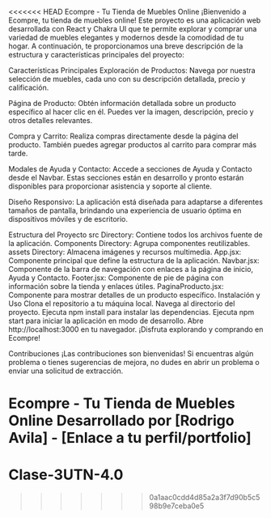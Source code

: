 <<<<<<< HEAD
Ecompre - Tu Tienda de Muebles Online
¡Bienvenido a Ecompre, tu tienda de muebles online! Este proyecto es una aplicación web desarrollada con React y Chakra UI que te permite explorar y comprar una variedad de muebles elegantes y modernos desde la comodidad de tu hogar. A continuación, te proporcionamos una breve descripción de la estructura y características principales del proyecto:

Características Principales
Exploración de Productos: Navega por nuestra selección de muebles, cada uno con su descripción detallada, precio y calificación.

Página de Producto: Obtén información detallada sobre un producto específico al hacer clic en él. Puedes ver la imagen, descripción, precio y otros detalles relevantes.

Compra y Carrito: Realiza compras directamente desde la página del producto. También puedes agregar productos al carrito para comprar más tarde.

Modales de Ayuda y Contacto: Accede a secciones de Ayuda y Contacto desde el Navbar. Estas secciones están en desarrollo y pronto estarán disponibles para proporcionar asistencia y soporte al cliente.

Diseño Responsivo: La aplicación está diseñada para adaptarse a diferentes tamaños de pantalla, brindando una experiencia de usuario óptima en dispositivos móviles y de escritorio.

Estructura del Proyecto
src Directory: Contiene todos los archivos fuente de la aplicación.
Components Directory: Agrupa componentes reutilizables.
assets Directory: Almacena imágenes y recursos multimedia.
App.jsx: Componente principal que define la estructura de la aplicación.
Navbar.jsx: Componente de la barra de navegación con enlaces a la página de inicio, Ayuda y Contacto.
Footer.jsx: Componente de pie de página con información sobre la tienda y enlaces útiles.
PaginaProducto.jsx: Componente para mostrar detalles de un producto específico.
Instalación y Uso
Clona el repositorio a tu máquina local.
Navega al directorio del proyecto.
Ejecuta npm install para instalar las dependencias.
Ejecuta npm start para iniciar la aplicación en modo de desarrollo.
Abre http://localhost:3000 en tu navegador.
¡Disfruta explorando y comprando en Ecompre!

Contribuciones
¡Las contribuciones son bienvenidas! Si encuentras algún problema o tienes sugerencias de mejora, no dudes en abrir un problema o enviar una solicitud de extracción.

Ecompre - Tu Tienda de Muebles Online
Desarrollado por [Rodrigo Avila] - [Enlace a tu perfil/portfolio]
=======
# Clase-3UTN-4.0
>>>>>>> 0a1aac0cdd4d85a2a3f7d90b5c598b9e7ceba0e5
